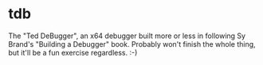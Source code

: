 # tdb
The "Ted DeBugger", an x64 debugger built more or less in following Sy Brand's "Building a Debugger" book. Probably won't finish the whole thing, but it'll be a fun exercise regardless. :-)



